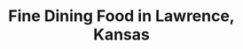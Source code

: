 ---
active: true
aliases: []
description: Fine Dining restaurants offering curbside, takeout, and delivery food
  in Lawrence, Kansas
name: Fine Dining
redirect_from: []
sitemap: true
slug: fine-dining
title: Fine Dining Food in Lawrence, Kansas
---